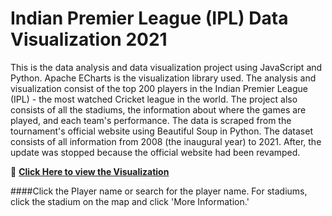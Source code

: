 # Indian Premier League (IPL) Data Visualization 2021

This is the data analysis and data visualization project using JavaScript and Python. Apache ECharts is the visualization library used. The analysis and visualization consist of the top 200 players in the Indian Premier League (IPL) - the most watched Cricket league in the world. The project also consists of all the stadiums, the information about where the games are played, and each team's performance. The data is scraped from the tournament's official website using Beautiful Soup in Python. The dataset consists of all information from 2008 (the inaugural year) to 2021. After, the update was stopped because the official website had been revamped.

🔗 **[Click Here to view the Visualization](https://rdpahalavan.github.io/IPL-Data-Visualization/)**

####Click the Player name or search for the player name. For stadiums, click the stadium on the map and click 'More Information.'
